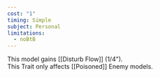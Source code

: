 ```yaml
---
cost: "1"
timing: Simple
subject: Personal
limitations:
  - noBtB
---
```

This model gains [[Disturb Flow]] (1/4").  
This Trait only affects [[Poisoned]] Enemy models.